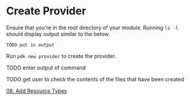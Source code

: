 # Create Provider

Ensure that you're in the root directory of your module. Running ```ls -l``` should display output similar to the below.

```TODO put in output```

Run ```pdk new provider``` to create the provider.

TODO enter output of command

TODO get user to check the contents of the files that have been created

[08. Add Resource Types](../08-add-resource-types)
